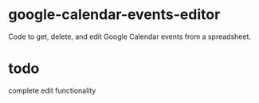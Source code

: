 # google-calendar-events-editor
Code to get, delete, and edit Google Calendar events from a spreadsheet.

# todo
complete edit functionality
